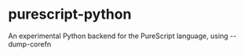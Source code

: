 # purescript-python
An experimental Python backend for the PureScript language, using --dump-corefn
